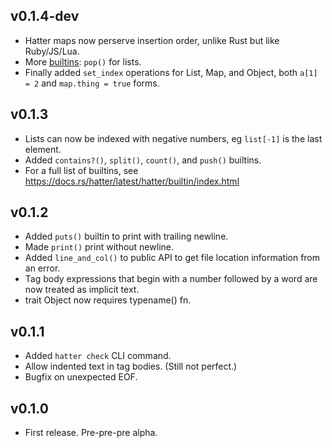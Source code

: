 ## v0.1.4-dev

- Hatter maps now perserve insertion order, unlike Rust but like
  Ruby/JS/Lua.
- More [builtins]: `pop()` for lists.
- Finally added `set_index` operations for List, Map, and Object,
  both `a[1] = 2` and `map.thing = true` forms.

[builtins]: https://docs.rs/hatter/latest/hatter/builtin/index.html

## v0.1.3

- Lists can now be indexed with negative numbers, eg `list[-1]` is the last element.
- Added `contains?()`, `split()`, `count()`, and `push()` builtins.
- For a full list of builtins, see https://docs.rs/hatter/latest/hatter/builtin/index.html

## v0.1.2

- Added `puts()` builtin to print with trailing newline.
- Made `print()` print without newline.
- Added `line_and_col()` to public API to get file location information
  from an error.
- Tag body expressions that begin with a number followed by a word are
  now treated as implicit text.
- trait Object now requires typename() fn.

## v0.1.1

- Added `hatter check` CLI command.
- Allow indented text in tag bodies. (Still not perfect.)
- Bugfix on unexpected EOF.

## v0.1.0

- First release. Pre-pre-pre alpha.
